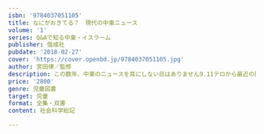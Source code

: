 ```yaml
---
isbn: '9784037051105'
title: なにがおきてる？　現代の中東ニュース
volume: '1'
series: Q&Aで知る中東・イスラーム
publisher: 偕成社
pubdate: '2018-02-27'
cover: 'https://cover.openbd.jp/9784037051105.jpg'
author: 宮田律／監修
description: この数年、中東のニュースを耳にしない日はありません9.11テロから最近の難民問題まで、Q&A形式でわかりやすく解説します。
price: '2800'
genre: 児童図書
target: 児童
format: 全集・双書
content: 社会科学総記

---
```

